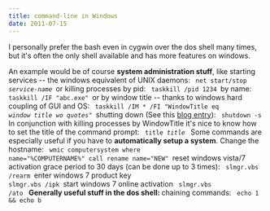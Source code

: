 ```yaml
---
title: command-line in Windows
date: 2011-07-15
---
```

I personally prefer the bash even in cygwin over the dos shell many times, but it's often the only shell available and has more features on windows. 

An example would be of course <strong>system administration stuff</strong>, like starting services -- the windows equivalent of UNIX daemons:
<code>  net start/stop *service-name*
</code>or killing processes by pid:
<code>  taskkill /pid 1234
</code>by name:
<code>  taskkill /IF "abc.exe"
</code>or by window title -- thanks to windows hard coupling of GUI and OS:
<code>  taskkill /IM * /FI "WindowTitle eq *window title wo quotes*"
</code>shutting down (See this <a href="http://www.online-tech-tips.com/computer-tips/remote-shutdown-command/">blog entry</a>):
<code>  shutdown -s
</code>In conjunction with killing processes by WindowTitle it's nice to know how to set the title of the command prompt:
<code>  title *title*
</code>
Some commands are especially useful if you have to <strong>automatically setup a system</strong>.
Change the hostname:
<code>  wmic computersystem where name="%COMPUTERNAME%" call rename name="NEW"
</code>reset windows vista/7 activation grace period to 30 days (can be done up to 3 times):
<code>  slmgr.vbs /rearm
</code>enter windows 7 product key
<code>  slmgr.vbs /ipk
</code>start windows 7 online activation
<code>  slmgr.vbs /ato
</code>
<strong>Generally useful stuff in the dos shell:
</strong>chaining commands:
<code>  echo 1 && echo b</code>
